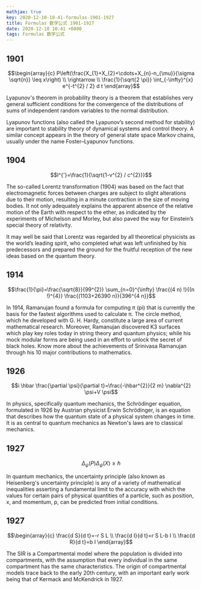 ```yaml
---
mathjax: true
key: 2020-12-10-10-41-formulas-1901-1927
title: Formulas 数学公式 1901-1927
date: 2020-12-10 10:41 +0800
tags: Formulas 数学公式
---
```


## 1901

$$\begin{array}{c}
P\left(\frac{X_{1}+X_{2}+\cdots+X_{n}-n_{\mu}}{\sigma \sqrt{n}} \leq x\right) \\
\rightarrow \\
\frac{1}{\sqrt{2 \pi}} \int_{-\infty}^{x} e^{-t^{2} / 2} d t
\end{array}$$

Lyapunov's theorem in probability theory is a theorem that establishes very general sufficient conditions for the convergence of the distributions of sums of independent random variables to the normal distribution.

 Lyapunov functions (also called the Lyapunov’s second method for stability) are important to stability theory of dynamical systems and control theory. A similar concept appears in the theory of general state space Markov chains, usually under the name Foster–Lyapunov functions.

## 1904

$$l^{'}=\frac{1}{\sqrt{1-v^{2} / c^{2}}}$$

The so-called Lorentz transformation (1904) was based on the fact that electromagnetic forces between charges are subject to slight alterations due to their motion, resulting in a minute contraction in the size of moving bodies. It not only adequately explains the apparent absence of the relative motion of the Earth with respect to the ether, as indicated by the experiments of Michelson and Morley, but also paved the way for Einstein’s special theory of relativity.

It may well be said that Lorentz was regarded by all theoretical physicists as the world’s leading spirit, who completed what was left unfinished by his predecessors and prepared the ground for the fruitful reception of the new ideas based on the quantum theory.

## 1914

$$\frac{1}{\pi}=\frac{\sqrt{8}}{99^{2}} \sum_{n=0}^{\infty} \frac{(4 n) !}{(n !)^{4}} \frac{(1103+26390 n)}{396^{4 n}}$$

In 1914, Ramanujan found a formula for computing π (pi) that is currently the basis for the fastest algorithms used to calculate π. The circle method, which he developed with G. H. Hardy, constitute a large area of current mathematical research. Moreover, Ramanujan discovered K3 surfaces which play key roles today in string theory and quantum physics; while his mock modular forms are being used in an effort to unlock the secret of black holes. Know more about the achievements of Srinivasa Ramanujan through his 10 major contributions to mathematics.

## 1926

$$i \hbar \frac{\partial \psi}{\partial t}=\frac{-\hbar^{2}}{2 m} \nabla^{2} \psi+V \psi$$

In physics, specifically quantum mechanics, the Schrödinger equation, formulated in 1926 by Austrian physicist Erwin Schrödinger, is an equation that describes how the quantum state of a physical system changes in time. It is as central to quantum mechanics as Newton's laws are to classical mechanics.

## 1927

$$\Delta_{\psi}(P) \Delta_{\psi}(X) \geq \hbar$$

In quantum mechanics, the uncertainty principle (also known as Heisenberg's uncertainty principle) is any of a variety of mathematical inequalities asserting a fundamental limit to the accuracy with which the values for certain pairs of physical quantities of a particle, such as position, x, and momentum, p, can be predicted from initial conditions.

## 1927

$$\begin{array}{c}
\frac{d S}{d t}=-r S L \\
\frac{d I}{d t}=r S L-b I \\
\frac{d R}{d t}=b I
\end{array}$$

The SIR is a Compartmental model where the population is divided into compartments, with the assumption that every individual in the same compartment has the same characteristics. The origin of compartmental models trace back to the early 20th century, with an important early work being that of Kermack and McKendrick in 1927.

<!--more-->
